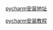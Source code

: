 [pycharm安装地址](https://www.jetbrains.com/zh-cn/pycharm/)

[pycharm安装教程](https://www.cnblogs.com/48xz/p/15495755.html)
